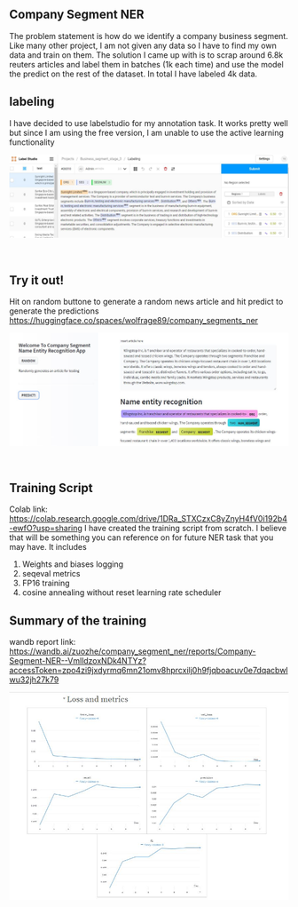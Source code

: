 ## Company Segment NER
The problem statement is how do we identify a company business segment. Like many other project, I am not given any data so I have to find my own data and train on them. The solution I came up with is to scrap around 6.8k reuters articles and label them in batches (1k each time) and use the model the predict on the rest of the dataset. In total I have labeled 4k data.

## labeling
I have decided to use labelstudio for my annotation task. It works pretty well but since I am using the free version, I am unable to use the active learning functionality
<p>
<img src="asset/label_studio_labelling.JPG", width="600px">
</p><br>

## Try it out!
Hit on random buttone to generate a random news article and hit predict to generate the predictions
https://huggingface.co/spaces/wolfrage89/company_segments_ner

<p align="center">
<img src="asset/HF_spaces.JPG", width="600px">
<p><br>

## Training Script
Colab link: https://colab.research.google.com/drive/1DRa_STXCzxC8yZnyH4fV0i192b4-ewfO?usp=sharing
I have created the training script from scratch. I believe that will be something you can reference on for future NER task that you may have. It includes
1. Weights and biases logging
2. seqeval metrics
3. FP16 training
4. cosine annealing without reset learning rate scheduler


## Summary of the training
wandb report link: https://wandb.ai/zuozhe/company_segment_ner/reports/Company-Segment-NER--VmlldzoxNDk4NTYz?accessToken=zpo4zi9jxdyrmq6mn21omv8hprcxilj0h9fjqboacuv0e7dqacbwlwu32jh27k79

<p align="center">
<img src="asset/wandb.JPG", width="600px">
<p><br>



